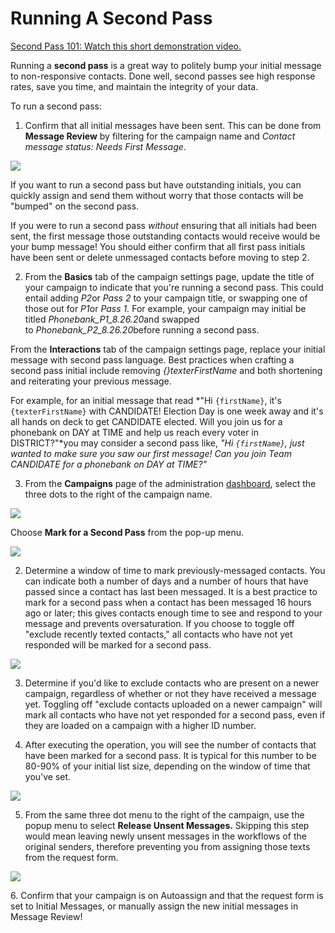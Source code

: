 # Running A Second Pass

[Second Pass 101: Watch this short demonstration video.](https://drive.google.com/file/d/1r7TgIOLTZWTMkUsF-KCy7-nCuAyqYeQ-/view)

Running a **second pass** is a great way to politely bump your initial message to
non-responsive contacts. Done well, second passes see high
response rates, save you time, and maintain the integrity of
your data.

To run a second pass:

1. Confirm that all initial messages have been sent. This can be
done from **Message Review** by filtering for the campaign
name and *Contact message status: Needs First Message*.

![](https://s3.amazonaws.com/helpscout.net/docs/assets/5d4878eb2c7d3a330e3c1b86/images/5f47f529042863444aa0ead7/file-klReBqCyzU.png)

If you want to run a second pass but have outstanding initials,
you can quickly assign and send them without worry that those
contacts will be "bumped" on the second pass.   
   
If you were to run a second pass *without* ensuring that all
initials had been sent, the first message those outstanding contacts
would receive would be your bump message! You should either confirm
that all first pass initials have been sent or delete unmessaged
contacts before moving to step 2.

2. From the **Basics** tab of the campaign settings
page, update the title of your campaign to indicate that you're running
a second pass. This could entail adding *P2*or *Pass 2* to your campaign title, or swapping one of those out for *P1*or *Pass 1.* For example, your campaign may initial be titled *Phonebank\_P1\_8.26.20*and swapped to *Phonebank\_P2\_8.26.20*before
running a second pass.  
   
From the **Interactions** tab of the campaign settings
page, replace your initial message with second pass language. Best
practices when crafting a second pass initial include removing *{}*texterFirstName** and both shortening and reiterating your previous
message.   
   
For example, for an initial message that read *"Hi `{firstName}`, it's `{texterFirstName}`
with CANDIDATE! Election Day is one week away and it's all
hands on deck to get CANDIDATE elected. Will you join us for
a phonebank on DAY at TIME and help us reach every voter in
DISTRICT?"*you may consider a second pass like, *"Hi `{firstName}`, just wanted to make sure you saw
our first message! Can you join Team CANDIDATE for a
phonebank on DAY at TIME?"*

3. From the **Campaigns** page of the administration
[dashboard](https://withtheranks.com/docs/spoke/for-spoke-admins/dashboards), select the three dots to the right of the campaign name.

![](https://s3.amazonaws.com/helpscout.net/docs/assets/5d4878eb2c7d3a330e3c1b86/images/5f47fae42c7d3a352e91743f/file-x3j10E3Oxt.png)

Choose **Mark for a Second Pass** from the
pop-up menu.

![](https://s3.amazonaws.com/helpscout.net/docs/assets/5d4878eb2c7d3a330e3c1b86/images/5f47fb102c7d3a352e917446/file-oyvujabrQc.png)

2. Determine a window of time to mark previously-messaged
contacts. You can indicate both a number of days and a number of
hours that have passed since a contact has last been messaged.
It is a best practice to mark for a second pass when a contact
has been messaged 16 hours ago or later; this gives contacts
enough time to see and respond to your message and prevents
oversaturation. If you choose to toggle off "exclude recently
texted contacts," all contacts who have not yet responded will
be marked for a second pass.

![](https://s3.amazonaws.com/helpscout.net/docs/assets/5d4878eb2c7d3a330e3c1b86/images/5f47fdc32c7d3a352e917482/file-tcsfnEJiGw.png)

3. Determine if you'd like to exclude contacts who are present
on a newer campaign, regardless of whether or not they have
received a message yet. Toggling off "exclude contacts uploaded
on a newer campaign" will mark all contacts who have not yet
responded for a second pass, even if they are loaded on a
campaign with a higher ID number.

4. After executing the operation, you will see the number of
contacts that have been marked for a second pass. It is typical
for this number to be 80-90% of your initial list size,
depending on the window of time that you've set.

![](https://s3.amazonaws.com/helpscout.net/docs/assets/5d4878eb2c7d3a330e3c1b86/images/5f47fe95042863444aa0eb8e/file-wbLKnZl1aF.png)

5. From the same three dot menu to the right of the campaign,
use the popup menu to select **Release Unsent Messages.** Skipping this step would mean leaving newly unsent
messages in the workflows of the original senders, therefore
preventing you from assigning those texts from the request
form.

![](https://s3.amazonaws.com/helpscout.net/docs/assets/5d4878eb2c7d3a330e3c1b86/images/5f47ff452c7d3a352e9174a8/file-ZBlG8ps7Sj.png)

6. Confirm that your campaign is on Autoassign and that the
request form is set to Initial Messages, or manually assign the
new initial messages in Message Review!

 